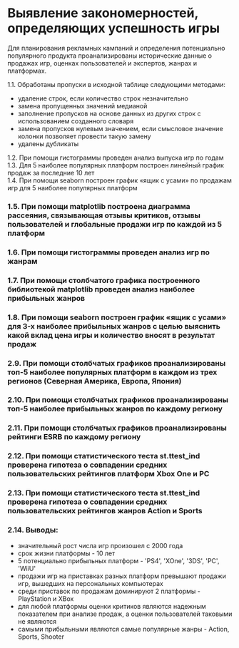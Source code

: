 # Выявление закономерностей, определяющих успешность игры
Для планирования рекламных кампаний и определения потенциально популярного продукта проанализированы исторические данные о продажах игр, оценках пользователей и экспертов, жанрах и платформах.<br>

1.1.	Обработаны пропуски в исходной таблице следующими методами:
- удаление строк, если количество строк незначительно
- замена пропущенных значений медианой
- заполнение пропусков на основе данных из других строк с использованием созданного словаря
- замена пропусков нулевым значением, если смысловое значение колонки позволяет провести такую замену
- удалены дубликаты<br>

1.2.	При помощи гистограммы проведен анализ выпуска игр по годам<br>
1.3.	Для 5 наиболее популярных платформ построен линейный график продаж за последние 10 лет<br>
1.4.	При помощи seaborn построен график «ящик с усами» по продажам игр для 5 наиболее популярных платформ<br>
### 1.5.	При помощи matplotlib построена диаграмма рассеяния, связывающая отзывы критиков, отзывы пользователей и глобальные продажи игр по каждой из 5 платформ
### 1.6.	При помощи гистограммы проведен анализ игр по жанрам
### 1.7.	При помощи столбчатого графика построенного библиотекой matplotlib проведен анализ наиболее прибыльных жанров
### 1.8.	При помощи seaborn построен график «ящик с усами» для 3-х наиболее прибыльных жанров с целью выяснить какой вклад цена игры и количество вносят в результат продаж
### 2.9.	При помощи столбчатых графиков проанализированы топ-5 наиболее популярных платформ в каждом из трех регионов (Северная Америка, Европа, Япония)
### 2.10.	При помощи столбчатых графиков проанализированы топ-5 наиболее прибыльных жанров по каждому региону
### 2.11.	При помощи столбчатых графиков проанализированы рейтинги ESRB по каждому региону
### 2.12.	При помощи статистического теста st.ttest_ind проверена гипотеза о совпадении средних пользовательских рейтингов платформ Xbox One и PC 
### 2.13.	При помощи статистического теста st.ttest_ind проверена гипотеза о совпадении средних пользовательских рейтингов жанров Action и Sports
### 2.14.	Выводы:
- значительный рост числа игр произошел с 2000 года
- срок жизни платформы - 10 лет
- 5 потенциально прибыльных платформ - 'PS4', 'XOne', '3DS', 'PC', 'WiiU'
- продажи игр на приставках разных платформ превышают продажи игр, вышедших на персональных компьютерах
- среди приставок по продажам доминируют 2 платформы - PlayStation и XBox
- для любой платформы оценки критиков являются надежным показателем при анализе продаж, а оценки пользователей таковыми не являются
- самыми прибыльными являются самые популярные жанры - Action, Sports, Shooter

